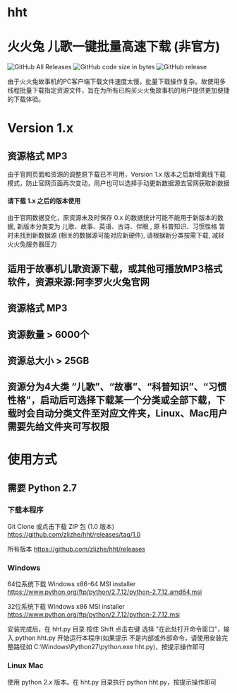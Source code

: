 # hht

# 火火兔 儿歌一键批量高速下载 (非官方)

![GitHub All Releases](https://img.shields.io/github/downloads/atom/atom/total.svg)
![GitHub code size in bytes](https://img.shields.io/github/languages/code-size/badges/shields.svg)
![GitHub release](https://img.shields.io/github/release/qubyte/rubidium.svg)



由于火火兔故事机的PC客户端下载文件速度太慢，批量下载操作复杂。故使用多线程批量下载指定资源文件，旨在为所有已购买火火兔故事机的用户提供更加便捷的下载体验。

# Version 1.x

## 资源格式 MP3

由于官网页面和资源的调整原下载已不可用，Version 1.x 版本之后新增离线下载模式，防止官网页面再次变动，用户也可以选择手动更新数据源去官网获取新数据

#### 请下载 1.x 之后的版本使用

 由于官网数据变化，原资源未及时保存 0.x 的数据统计可能不能用于新版本的数据, 新版本分类变为 儿歌、故事、英语、古诗、伴眠 , 原 科普知识、习惯性格 暂时未找到新数据源 (相关的数据源可能对应新硬件), 请根据新分类按需下载, 减轻火火兔服务器压力

## 适用于故事机儿歌资源下载，或其他可播放MP3格式软件，资源来源:阿李罗火火兔官网

## 资源格式 MP3

## 资源数量 > 6000个

## 资源总大小 > 25GB

## 资源分为4大类 “儿歌”、“故事”、“科普知识”、“习惯性格”，启动后可选择下载某一个分类或全部下载，下载时会自动分类文件至对应文件夹，Linux、Mac用户需要先给文件夹可写权限


# 使用方式

## 需要 Python 2.7

### 下载本程序
Git Clone 或点击下载 ZIP 包 (1.0 版本) https://github.com/zlizhe/hht/releases/tag/1.0

所有版本 https://github.com/zlizhe/hht/releases

### Windows 

64位系统下载 Windows x86-64 MSI installer https://www.python.org/ftp/python/2.7.12/python-2.7.12.amd64.msi

32位系统下载 Windows x86 MSI installer https://www.python.org/ftp/python/2.7.12/python-2.7.12.msi

安装完成后，在 hht.py 目录 按住 Shift 点击右键 选择 "在此处打开命令窗口"，输入 python hht.py 开始运行本程序(如果提示 不是内部或外部命令，请使用安装完整路径如 C:\Windows\Python27\python.exe hht.py)，按提示操作即可

### Linux Mac

使用 python 2.x 版本。在 hht.py 目录执行 python hht.py，按提示操作即可
